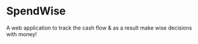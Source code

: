 # SpendWise
A web application to track the cash flow &amp; as a result make wise decisions with money!
